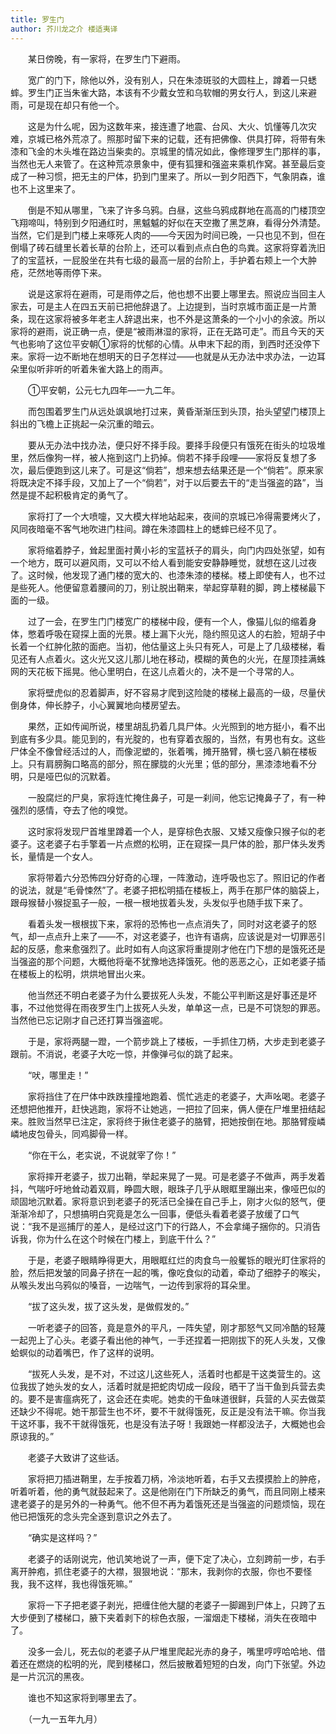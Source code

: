 ```yaml
---
title: 罗生门
author: 芥川龙之介 楼适夷译
---
```


　　某日傍晚，有一家将，在罗生门下避雨。

　　宽广的门下，除他以外，没有别人，只在朱漆斑驳的大圆柱上，蹲着一只蟋蟀。罗生门正当朱雀大路，本该有不少戴女笠和乌软帽的男女行人，到这儿来避雨，可是现在却只有他一个。

　　这是为什么呢，因为这数年来，接连遭了地震、台风、大火、饥懂等几次灾难，京城已格外荒凉了。照那时留下来的记载，还有把佛像、供具打碎，将带有朱漆和飞金的木头堆在路边当柴卖的。京城里的情况如此，像修理罗生门那样的事，当然也无人来管了。在这种荒凉景象中，便有狐狸和强盗来乘机作窝。甚至最后变成了一种习惯，把无主的尸体，扔到门里来了。所以一到夕阳西下，气象阴森，谁也不上这里来了。

　　倒是不知从哪里，飞来了许多乌鸦。白昼，这些乌鸦成群地在高高的门楼顶空飞翔啼叫，特别到夕阳通红时，黑魆魆的好似在天空撒了黑芝麻，看得分外清楚。当然，它们是到门楼上来啄死人肉的——今天因为时间已晚，一只也见不到，但在倒塌了砖石缝里长着长草的台阶上，还可以看到点点白色的鸟粪。这家将穿着洗旧了的宝蓝袄，一屁股坐在共有七级的最高一层的台阶上，手护着右颊上一个大肿疮，茫然地等雨停下来。

　　说是这家将在避雨，可是雨停之后，他也想不出要上哪里去。照说应当回主人家去，可是主人在四五天前已把他辞退了。上边提到，当时京城市面正是一片萧条，现在这家将被多年老主人辞退出来，也不外是这萧条的一个小小的余波。所以家将的避雨，说正确一点，便是“被雨淋湿的家将，正在无路可走”。而且今天的天气也影响了这位平安朝①家将的忧郁的心情。从申末下起的雨，到西时还没停下来。家将一边不断地在想明天的日子怎样过——也就是从无办法中求办法，一边耳朵里似听非听的听着朱雀大路上的雨声。

　　①平安朝，公元七九四年—一九二年。

　　而包围着罗生门从远处飒飒地打过来，黄昏渐渐压到头顶，抬头望望门楼顶上斜出的飞檐上正挑起一朵沉重的暗云。

　　要从无办法中找办法，便只好不择手段。要择手段便只有饿死在街头的垃圾堆里，然后像狗一样，被人拖到这门上扔掉。倘若不择手段哩——家将反复想了多次，最后便跑到这儿来了。可是这“倘若”，想来想去结果还是一个“倘若”。原来家将既决定不择手段，又加上了一个“倘若”，对于以后要去干的“走当强盗的路”，当然是提不起积极肯定的勇气了。

　　家将打了一个大喷嚏，又大模大样地站起来，夜间的京城已冷得需要烤火了，风同夜暗毫不客气地吹进门柱间。蹲在朱漆圆柱上的蟋蟀已经不见了。

　　家将缩着脖子，耸起里面衬黄小衫的宝蓝袄子的肩头，向门内四处张望，如有一个地方，既可以避风雨，又可以不给人看到能安安静静睡觉，就想在这儿过夜了。这时候，他发现了通门楼的宽大的、也漆朱漆的楼梯。楼上即使有人，也不过是些死人。他便留意着腰间的刀，别让脱出鞘来，举起穿草鞋的脚，跨上楼梯最下面的一级。

　　过了一会，在罗生门门楼宽广的楼梯中段，便有一个人，像猫儿似的缩着身体，憋着呼吸在窥探上面的光景。楼上漏下火光，隐约照见这人的右脸，短胡子中长着一个红肿化脓的面疤。当初，他估量这上头只有死人，可是上了几级楼梯，看见还有人点着火。这火光又这儿那儿地在移动，模糊的黄色的火光，在屋顶挂满蛛网的天花板下摇晃。他心里明白，在这儿点着火的，决不是一个寻常的人。

　　家将壁虎似的忍着脚声，好不容易才爬到这险陡的楼梯上最高的一级，尽量伏倒身体，伸长脖子，小心翼翼地向楼房望去。

　　果然，正如传闻所说，楼里胡乱扔着几具尸体。火光照到的地方挺小，看不出到底有多少具。能见到的，有光腚的，也有穿着衣服的，当然，有男也有女。这些尸体全不像曾经活过的人，而像泥塑的，张着嘴，摊开胳臂，横七竖八躺在楼板上。只有肩膀胸口略高的部分，照在朦胧的火光里；低的部分，黑漆漆地看不分明，只是哑巴似的沉默着。

　　一股腐烂的尸臭，家将连忙掩住鼻子，可是一刹间，他忘记掩鼻子了，有一种强烈的感情，夺去了他的嗅觉。

　　这时家将发现尸首堆里蹲着一个人，是穿棕色衣服、又矮又瘦像只猴子似的老婆子。这老婆子右手擎着一片点燃的松明，正在窥探一具尸体的脸，那尸体头发秀长，量情是一个女人。

　　家将带着六分恐怖四分好奇的心理，一阵激动，连呼吸也忘了。照旧记的作者的说法，就是“毛骨悚然”了。老婆子把松明插在楼板上，两手在那尸体的脑袋上，跟母猴替小猴捉虱子一般，一根一根地拔着头发，头发似乎也随手拔下来了。

　　看着头发一根根拔下来，家将的恐怖也一点点消失了，同时对这老婆子的怒气，却一点点升上来了——不，对这老婆子，也许有语病，应该说是对一切罪恶引起的反感，愈来愈强烈了。此时如有人向这家将重提刚才他在门下想的是饿死还是当强盗的那个问题，大概他将毫不犹豫地选择饿死。他的恶恶之心，正如老婆子插在楼板上的松明，烘烘地冒出火来。

　　他当然还不明白老婆子为什么要拔死人头发，不能公平判断这是好事还是坏事，不过他觉得在雨夜罗生门上拔死人头发，单单这一点，已是不可饶恕的罪恶。当然他已忘记刚才自己还打算当强盗呢。

　　于是，家将两腿一蹬，一个箭步跳上了楼板，一手抓住刀柄，大步走到老婆子跟前。不消说，老婆子大吃一惊，并像弹弓似的跳了起来。

　　“吠，哪里走！”

　　家将挡住了在尸体中跌跌撞撞地跑着、慌忙逃走的老婆子，大声吆喝。老婆子还想把他推开，赶快逃跑，家将不让她逃，一把拉了回来，俩人便在尸堆里扭结起来。胜败当然早已注定，家将终于揪住老婆子的胳臂，把她按倒在地。那胳臂瘦嶙嶙地皮包骨头，同鸡脚骨一样。

　　“你在干么，老实说，不说就宰了你！”

　　家将摔开老婆子，拔刀出鞘，举起来晃了一晃。可是老婆子不做声，两手发着抖，气喘吁吁地耸动着双肩，睁圆大眼，眼珠子几乎从眼眶里蹦出来，像哑巴似的顽固地沉默着。家将意识到老婆子的死活已全操在自己手上，刚才火似的怒气，便渐渐冷却了，只想搞明白究竟是怎么一回事，便低头看着老婆子放缓了口气说：“我不是巡捕厅的差人，是经过这门下的行路人，不会拿绳子捆你的。只消告诉我，你为什么在这个时候在门楼上，到底干什么？”

　　于是，老婆子眼睛睁得更大，用眼眶红烂的肉食鸟一般矍铄的眼光盯住家将的脸，然后把发皱的同鼻子挤在一起的嘴，像吃食似的动着，牵动了细脖子的喉尖，从喉头发出乌鸦似的嗓音，一边喘气，一边传到家将的耳朵里。

　　“拔了这头发，拔了这头发，是做假发的。”

　　一听老婆子的回答，竟是意外的平凡，一阵失望，刚才那怒气又同冷酷的轻蔑一起兜上了心头。老婆子看出他的神气，一手还捏着一把刚拔下的死人头发，又像蛤螟似的动着嘴巴，作了这样的说明。

　　“拔死人头发，是不对，不过这儿这些死人，活着时也都是干这类营生的。这位我拔了她头发的女人，活着时就是把蛇肉切成一段段，晒干了当干鱼到兵营去卖的。要不是害瘟病死了，这会还在卖呢。她卖的干鱼味道很鲜，兵营的人买去做菜还缺少不得呢。她干那营生也不坏，要不干就得饿死，反正是没有法干嘛。你当我干这坏事，我不干就得饿死，也是没有法子呀！我跟她一样都没法子，大概她也会原谅我的。”

　　老婆子大致讲了这些话。

　　家将把刀插进鞘里，左手按着刀柄，冷淡地听着，右手又去摸摸脸上的肿疮，听着听着，他的勇气就鼓起来了。这是他刚在门下所缺乏的勇气，而且同刚上楼来逮老婆子的是另外的一种勇气。他不但不再为着饿死还是当强盗的问题烦恼，现在他已把饿死的念头完全逐到意识之外去了。

　　“确实是这样吗？”

　　老婆子的话刚说完，他讥笑地说了一声，便下定了决心，立刻跨前一步，右手离开肿疱，抓住老婆子的大襟，狠狠地说：“那末，我剥你的衣服，你也不要怪我，我不这样，我也得饿死嘛。”

　　家将一下子把老婆子剥光，把缠住他大腿的老婆子一脚踢到尸体上，只跨了五大步便到了楼梯口，腋下夹着剥下的棕色衣服，一溜烟走下楼梯，消失在夜暗中了。

　　没多一会儿，死去似的老婆子从尸堆里爬起光赤的身子，嘴里哼哼哈哈地、借着还在燃烧的松明的光，爬到楼梯口，然后披散着短短的白发，向门下张望。外边是一片沉沉的黑夜。

　　谁也不知这家将到哪里去了。

　　（一九一五年九月）